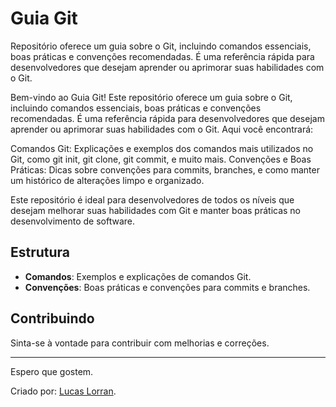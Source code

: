 # Guia Git

Repositório oferece um guia sobre o Git, incluindo comandos essenciais, boas práticas e convenções recomendadas. É uma referência rápida para desenvolvedores que desejam aprender ou aprimorar suas habilidades com o Git.

Bem-vindo ao Guia Git! Este repositório oferece um guia sobre o Git, incluindo comandos essenciais, boas práticas e convenções recomendadas. É uma referência rápida para desenvolvedores que desejam aprender ou aprimorar suas habilidades com o Git. Aqui você encontrará:

Comandos Git: Explicações e exemplos dos comandos mais utilizados no Git, como git init, git clone, git commit, e muito mais.
Convenções e Boas Práticas: Dicas sobre convenções para commits, branches, e como manter um histórico de alterações limpo e organizado.
<!-- Tutoriais e Exemplos: Guias passo a passo para realizar tarefas comuns e avançadas no Git. -->
Este repositório é ideal para desenvolvedores de todos os níveis que desejam melhorar suas habilidades com Git e manter boas práticas no desenvolvimento de software.


## Estrutura

- **Comandos**: Exemplos e explicações de comandos Git.
- **Convenções**: Boas práticas e convenções para commits e branches.


## Contribuindo

Sinta-se à vontade para contribuir com melhorias e correções.

_______________________________

Espero que gostem.


Criado por: [Lucas Lorran](https://github.com/LucasLorran22).
